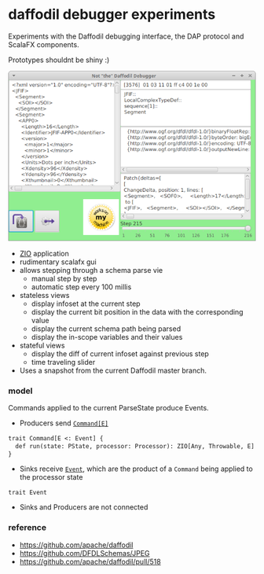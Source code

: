 daffodil debugger experiments
===

Experiments with the Daffodil debugging interface, the DAP protocol and ScalaFX components.

Prototypes shouldnt be shiny :)

![](doc/img.png)

- [ZIO](https://zio.dev) application 
- rudimentary scalafx gui
- allows stepping through a schema parse vie
  - manual step by step
  - automatic step every 100 millis
- stateless views
  - display infoset at the current step
  - display the current bit position in the data with the corresponding value
  - display the current schema path being parsed
  - display the in-scope variables and their values
- stateful views
  - display the diff of current infoset against previous step
  - time traveling slider
- Uses a snapshot from the current Daffodil master branch.

### model

Commands applied to the current ParseState produce Events.

- Producers send [`Command[E]`](src/main/scala/ddb/debugger/package.scala)
```
trait Command[E <: Event] {
  def run(state: PState, processor: Processor): ZIO[Any, Throwable, E]
}
```
- Sinks receive [`Event`](src/main/scala/ddb/debugger/package.scala), which are the product of a `Command` being applied to the processor state
```
trait Event
```
- Sinks and Producers are not connected


### reference
- https://github.com/apache/daffodil
- https://github.com/DFDLSchemas/JPEG
- https://github.com/apache/daffodil/pull/518
